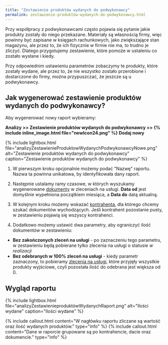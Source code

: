 ```yaml
---
title: "Zestawienie produktów wydanych do podwykonawcy"
permalink: zestawienie-produktów-wydanych-do-podwykonawcy.html
---
```


Przy współpracy z podwykonawcami często pojawia się pytanie jakie produkty zostały do niego przekazane. Materiały są własnością firmy, więc powinny być zapisane w księgach rachunkowych, jako zwiększające stan magazynu, ale przez to, że ich fizycznie w firmie nie ma, to trudno je zliczyć. Dlatego przygotujemy zestawienie, które pomoże w ustaleniu co zostało wysłane i kiedy. 

Przy odpowiednim ustawieniu parametrów zobaczymy te produkty, które zostały wydane, ale przez to, że nie wszystko zostało przerobione i dostarczone do firmy, można przypuszczać, że jeszcze są u podwykonawcy.

## Jak wygenerować zestawienie produktów wydanych do podwykonawcy?

Aby wygenerować nowy raport wybieramy:

**Analizy >> Zestawienie produktów wydanych do podwykonawcy >> {% include inline_image.html file="newIcon24.png" %} Dodaj nowy**

{% include lightbox.html file="analizyZestawienieProduktowWydanychPodwykonawcyNowe.png" alt="Zestawienie produktów wydanych do podwykonawcy" caption="Zestawienie produktów wydanych do podwykonawcy" %}

1. W pierwszym kroku opcjonalnie możemy podać "Nazwę" raportu. Nazwa ta powinna unikatowa, by identyfikowała dany raport.
  
2. Następnie ustalamy ramy czasowe, w których wyszukamy wygenerowane [dokumenty](/dokumenty) w zleceniach na usługi. **Data od** jest domyślnie wypełniona początkiem miesiąca, a **Data do** datą aktualną.
  
3. W kolejnym kroku możemy wskazać [kontrahenta](/firmy), dla którego chcemy szukać dokumentów wychodzących. Jeśli kontrahent pozostanie pusty, w zestawieniu pojawią się wszyscy kontrahenci.
  
4. Dodatkowo możemy ustawić dwa parametry, aby ograniczyć ilość dokumentów w zestawieniu:

- **Bez zakończonych zleceń na usługi** - po zaznaczeniu tego parametru, w zestawieniu będą pobierane tylko zlecenia na usługi o statusie *w realizacji*
- **Bez odebranych w 100% zleceń na usługi** - kiedy parametr zaznaczony, to pobieramy [zlecenia na usługi](/zlecenia-na-uslugi), które przyjęły wszystkie produkty wyjściowe, czyli pozostała ilość do odebrana jest większa od 0.

## Wygląd raportu

{% include lightbox.html file="analizyZestawienieproduktówWydanychRaport.png" alt="Ilości wydane" caption="Ilości wydane" %}

{% include callout.html content="W nagłówku raportu zliczane są wartość oraz ilość wydanych produktów." type="info" %}
{% include callout.html content="Dane w raporcie grupowane są po kontrahencie, dacie oraz dokumencie." type="info" %} 
